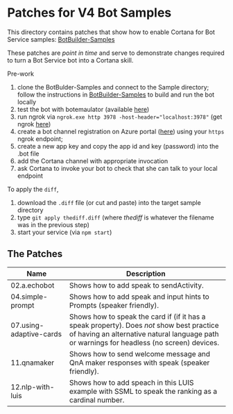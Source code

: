 # Patches for V4 Bot Samples #

This directory contains patches that show how to enable Cortana for Bot Service samples:
[BotBuilder-Samples](https://github.com/Microsoft/BotBuilder-Samples)

These patches are _point in time_ and serve to demonstrate changes required to turn a Bot Service bot into a Cortana skill.

Pre-work
1. clone the BotBulder-Samples and connect to the Sample directory; follow the instructions in [BotBuilder-Samples](https://github.com/Microsoft/BotBuilder-Samples) to build and run the bot locally
1. test the bot with botemaulator (available [here](https://github.com/Microsoft/BotFramework-Emulator/wiki/Getting-Started))
1. run ngrok via `ngrok.exe http 3978 -host-header="localhost:3978"` (get ngrok [here](https://ngrok.com/download))
1. create a bot channel registration on Azure portal ([here](https://portal.azure.com)) using your `https` ngrok endpoint;
1. create a new app key and copy the app id and key (password) into the .bot file
1. add the Cortana channel with appropriate invocation
1. ask Cortana to invoke your bot to check that she can talk to your local endpoint

To apply the `diff`,
1. download the `.diff` file  (or cut and paste) into the target sample directory
1. type `git apply thediff.diff` (where _thediff_ is whatever the filename was in the previous step)
1. start your service (via `npm start`)

## The Patches ##
| Name | Description |
| --- | --- |
| 02.a.echobot | Shows how to add speak to sendActivity. |
| 04.simple-prompt | Shows how to add speak and input hints to Prompts (speaker friendly). |
| 07.using-adaptive-cards | Shows how to speak the card if (if it has a speak property). Does _not_ show best practice of having an alternative natural language path or warnings for headless (no screen) devices. |
| 11.qnamaker | Shows how to send welcome message and QnA maker responses with speak (speaker friendly). |
| 12.nlp-with-luis | Shows how to add speach in this LUIS example with SSML to speak the ranking as a cardinal number. |
